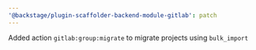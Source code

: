 ```yaml
---
'@backstage/plugin-scaffolder-backend-module-gitlab': patch
---
```


Added action `gitlab:group:migrate` to migrate projects using `bulk_import`
